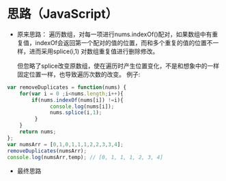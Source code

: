 
思路（JavaScript）
==================

* 原来思路：
  遍历数组，对每一项进行nums.indexOf()配对，如果数组中有重复值，indexOf会返回第一个配对的值的位置，而和多个重复的值的位置不一样，进而采用splice(i,1) 
  对数组重复值进行删除修改。

  但忽略了splice改变原数组，使在遍历时产生位置变化，不是和想象中的一样固定位置一样，也导致遍历次数的改变。
  例子:

```JavaScript
var removeDuplicates = function(nums) {
	for(var i = 0 ;i<nums.length;i++){
		if(nums.indexOf(nums[i]) !=i){
		      console.log(nums[i]);
		      nums.splice(i,1);
		 }
	}
	return nums;
};
var numsArr = [0,1,0,1,1,1,2,2,3,3,4];
removeDuplicates(numsArr);
console.log(numsArr,temp); // [0, 1, 1, 1, 2, 3, 4]		
```
* 最终思路
